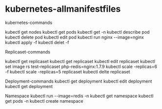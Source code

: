 # kubernetes-allmanifestfiles

kubernetes-commands

kubectl get nodes
kubectl get pods
kubectl get -n <namespace>
kubectl describe pod <podname>
kubectl delete pod <podname>
kubectl edit pod <podname>
kubectl run nginx  --image=nginx
kubectl apply -f <manifestfile>
kubectl delet -f <manifestfile>

Replicaset-commands

kubectl get replicaset
kubectl get replicaset <nameof replicaset>
kubectl edit replicaset <name of replicaset>
kubectl set image rs test-replicaset php-redis=nginx:1.7.9
kubectl scale -replicas=6 -f <manifestfile>
kubectl scale -replicas=5 replicaset <nameof replicaset>
kubectl delte replicaset <name of replicaset>
  
  
Deployment-commands
kubectl get deployment
kubectl edit deployment <deploymentname>
kubectl get deployment <nameof deploymet>
  
  
Namespace
kubectl run <nameof pod> --image=redis -n <namespace>
kubectl get namespace
kubectl get pods -n <namespace>
kubectl create namespace <name ofnamespace>
  
  
